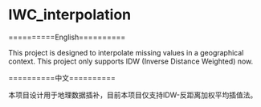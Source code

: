 # IWC_interpolation
==========English========== 

This project is designed to interpolate missing values in a geographical context. This project only supports IDW (Inverse Distance Weighted) now.

==========中文========== 

本项目设计用于地理数据插补，目前本项目仅支持IDW-反距离加权平均插值法。
